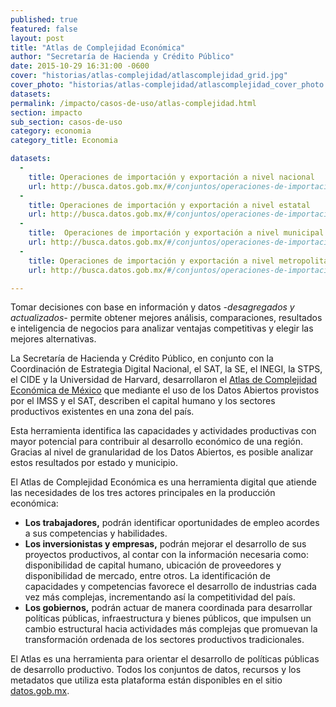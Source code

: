 ```yaml
---
published: true
featured: false
layout: post
title: "Atlas de Complejidad Económica"
author: "Secretaría de Hacienda y Crédito Público"
date: 2015-10-29 16:31:00 -0600
cover: "historias/atlas-complejidad/atlascomplejidad_grid.jpg"
cover_photo: "historias/atlas-complejidad/atlascomplejidad_cover_photo.png"
datasets:
permalink: /impacto/casos-de-uso/atlas-complejidad.html
section: impacto
sub_section: casos-de-uso
category: economia
category_title: Economia

datasets:
  -
    title: Operaciones de importación y exportación a nivel nacional
    url: http://busca.datos.gob.mx/#/conjuntos/operaciones-de-importacion-y-exportacion-a-nivel-nacional
  -
    title: Operaciones de importación y exportación a nivel estatal
    url: http://busca.datos.gob.mx/#/conjuntos/operaciones-de-importacion-y-exportacion-a-nivel-estatal
  -
    title:  Operaciones de importación y exportación a nivel municipal
    url: http://busca.datos.gob.mx/#/conjuntos/operaciones-de-importacion-y-exportacion-a-nivel-municipal
  -
    title: Operaciones de importación y exportación a nivel metropolitano
    url: http://busca.datos.gob.mx/#/conjuntos/operaciones-de-importacion-y-exportacion-a-nivel-metropolitano

---
```

Tomar decisiones con base en información y datos *-desagregados y actualizados-* permite obtener mejores análisis, comparaciones, resultados e inteligencia de negocios para analizar ventajas competitivas y elegir las mejores alternativas.


La Secretaría de Hacienda y Crédito Público, en conjunto con la Coordinación de Estrategia Digital Nacional, el SAT, la SE, el INEGI, la STPS, el CIDE y la Universidad de Harvard, desarrollaron el [Atlas de Complejidad Económica de México](http://complejidad.datos.gob.mx) que mediante el uso de los Datos Abiertos provistos por el IMSS y el SAT, describen el capital humano y los sectores productivos existentes en una zona del país.

Esta herramienta identifica las capacidades y actividades productivas con mayor potencial para contribuir al desarrollo económico de una región. Gracias al nivel de granularidad de los Datos Abiertos, es posible analizar estos resultados por estado y municipio.


El Atlas de Complejidad Económica es una herramienta digital que atiende las necesidades de los tres actores principales en la producción económica:

<ul>
  <li>
    <strong>Los trabajadores,</strong> podrán identificar oportunidades de empleo acordes a sus competencias y habilidades.
  </li>
  <li>
    <strong>Los inversionistas y empresas,</strong> podrán mejorar el desarrollo de sus proyectos productivos, al contar con la información necesaria como: disponibilidad de capital humano, ubicación de proveedores y disponibilidad de mercado, entre otros. La identificación de capacidades y competencias favorece el desarrollo de industrias cada vez más complejas, incrementando así la competitividad del país.
  </li>
  <li>
    <strong>Los gobiernos,</strong> podrán actuar de manera coordinada para desarrollar políticas públicas, infraestructura y bienes públicos, que impulsen un cambio estructural hacia actividades más complejas que promuevan la transformación ordenada de los sectores productivos tradicionales.
  </li>
</ul>

El Atlas es una herramienta para orientar el desarrollo de políticas públicas de desarrollo productivo. Todos los conjuntos de datos, recursos y los metadatos que utiliza esta plataforma están disponibles en el sitio <a href="http://datos.gob.mx/">datos.gob.mx</a>.
